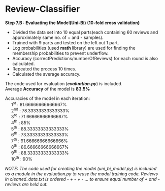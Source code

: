 # Review-Classifier
<b>Step 7.B : Evaluating the Model(Uni-Bi) (10-fold cross validation)</b>
<ul>
<li>Divided the data set into 10 equal parts(each containing 60 reviews and approximately same no. of + and - samples).</li>
<li>Trained with 9 parts and tested on the left out 1 part.</li>
<li>Log probabilities (used <b>math</b> library) are used for finding the membership probabilities to prevent underflow.</li>
<li>Accuracy (correctPredictions/numberOfReviews) for each round is also calculated.</li>
<li>Repeated the process 10 times.</li>
<li>Calculated the average accuracy.</li>
</ul>
The code used for evaluation (<b><i>evaluation.py</i></b>) is included.<br/>
Average <b>Accuracy</b> of the model is <b>83.5%</b><br/>
<p>Accuracies of the model in each iteration:<br/>
&nbsp;&nbsp;&nbsp;&nbsp;	1<sup>st</sup> : 81.66666666666667%<br/>
&nbsp;&nbsp;&nbsp;&nbsp;	2<sup>nd</sup> : 78.33333333333333%<br/>
&nbsp;&nbsp;&nbsp;&nbsp;	3<sup>rd</sup> : 71.66666666666667%<br/>
&nbsp;&nbsp;&nbsp;&nbsp;	4<sup>th</sup> : 85%<br/>
&nbsp;&nbsp;&nbsp;&nbsp;	5<sup>th</sup> : 88.33333333333333%<br/>
&nbsp;&nbsp;&nbsp;&nbsp;	6<sup>th</sup> : 73.33333333333333%<br/>
&nbsp;&nbsp;&nbsp;&nbsp;	7<sup>th</sup> : 91.66666666666666%<br/>
&nbsp;&nbsp;&nbsp;&nbsp;	8<sup>th</sup> : 86.66666666666667%<br/>
&nbsp;&nbsp;&nbsp;&nbsp;	9<sup>th</sup> : 88.33333333333333%<br/>
&nbsp;&nbsp;&nbsp;&nbsp;	10<sup>th</sup> : 90%
 
<i>NOTE: The code used for creating the model (uni_bi_model.py) is included as a module in the evaluation.py to reuse the model training code. Reviews in cleaned_data.txt is ordered - + - + - ... to ensure equal number of + and - reviews are held out. </i>


